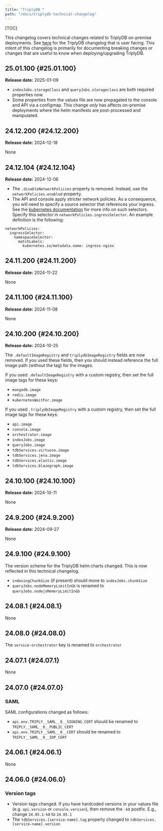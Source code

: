 ```yaml
---
title: "TriplyDB "
path: "/docs/triplydb-technical-changelog"
---
```


[TOC]

This changelog covers technical changes related to TriplyDB on-premise deployments. See [here](/triplydb-changelog) for the TriplyDB changelog that is user facing.
This intent of this changelog is primarily for documenting breaking changes or changes that are useful to know when deploying/upgrading TriplyDB.

## 25.01.100 {#25.01.100} 

**Release date:** 2025-01-09

- `indexJobs.storageClass` and `queryJobs.storageclass` are both required properties now. 
- Some properties from the values file are now propagated to the console and API via a
  configmap. This change _only_ has affects on-premise deployments where the helm manifests
  are post-processed and manipulated.

## 24.12.200 {#24.12.200} 

**Release date:** 2024-12-18

None

## 24.12.104 {#24.12.104} 

**Release date:** 2024-12-06

- The `.disableNetworkPolicies` property is removed. Instead, use the
  `networkPolicies.enabled` property.
- The API and console apply stricter network policies. As a consequence, you will need to
  specify a source selector that references your ingress. See the [kubernetes
  documentation](https://kubernetes.io/docs/concepts/services-networking/network-policies/#behavior-of-to-and-from-selectors)
 for more info on such selectors. Specify this selector in
  `networkPolicies.ingressSelector`. An example definition is the following:

```
networkPolicies:
  ingressSelector:
    namespaceSelector:
      matchLabels:
        kubernetes.io/metadata.name: ingress-nginx
```


## 24.11.200 {#24.11.200}

**Release date:** 2024-11-22

None

## 24.11.100 {#24.11.100}

**Release date:** 2024-11-08

None

## 24.10.200 {#24.10.200}

**Release date:** 2024-10-25

The `.defaultImageRegistry` and `triplydbImageRegistry` fields are now removed.
If you used these fields, then you should instead reference the full image path (without the tag) for the images.

If you used `.defaultImageRegistry` with a custom registry, then set the full image tags
for these keys:

- `mongodb.image`
- `redis.image`
- `kubernetesWaitFor.image`

If you used `.triplydbImageRegistry` with a custom registry, then set the full image tags
for these keys:

- `api.image`
- `console.image`
- `orchestrator.image`
- `indexJobs.image`
- `queryJobs.image`
- `tdbServices.virtuoso.image`
- `tdbServices.jena.image`
- `tdbServices.elastic.image`
- `tdbServices.blazegraph.image`

## 24.10.100 {#24.10.100}

**Release date:** 2024-10-11

None

## 24.9.200 {#24.9.200}

**Release date:** 2024-09-27

None

## 24.9.100 {#24.9.100}

The version scheme for the TriplyDB helm charts changed. This is now reflected in this technical changelog.

- `indexingChunkSize` (if present) should move to `indexJobs.chunkSize`
- `queryJobs.nodeMemoryLimitInGb` is renamed to `queryJobs.nodejsMemoryLimitInGb`

## 24.08.1 {#24.08.1}

None

## 24.08.0 {#24.08.0}

The `service-orchestrator` key is renamed to `orchestrator`

## 24.07.1 {#24.07.1}

None

## 24.07.0 {#24.07.0}

### SAML

SAML configurations changed as follows:

- `api.env.TRIPLY__SAML__0__SIGNING_CERT` should be renamed to `TRIPLY__SAML__0__PUBLIC_CERT`
- `api.env.TRIPLY__SAML__0__CERT` should be renamed to `TRIPLY__SAML__0__IDP_CERT`

## 24.06.1 {#24.06.1}

None

## 24.06.0 {#24.06.0}

### Version tags

- Version tags changed. If you have hardcoded versions in your values file (e.g. `api.version` or `console.version`), then remove the `-k8` postfix. E.g., change `24.05.1-k8` to `24.05.1`
- The `tdbServices.[service-name].tag` property changed to `tdbServices.[service-name].version`
